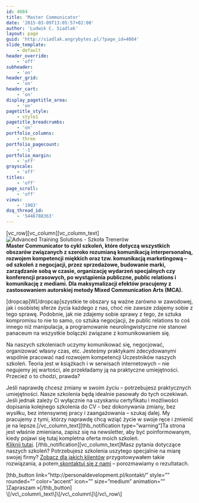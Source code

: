```yaml
---
id: 4084
title: 'Master Communicator'
date: '2015-03-09T13:05:57+02:00'
author: 'Ludwik C. Siadlak'
layout: page
guid: 'http://siadlak.angrybytes.pl/?page_id=4084'
slide_template:
    - default
header_override:
    - 'off'
subheader:
    - 'on'
header_grid:
    - 'on'
header_cart:
    - 'on'
display_pagetitle_area:
    - 'on'
pagetitle_style:
    - style1
pagetitle_breadcrumbs:
    - 'on'
portfolio_columns:
    - three
portfolio_pagecount:
    - '-1'
portfolio_margin:
    - 'off'
grayscale:
    - 'off'
titles:
    - 'off'
page_scroll:
    - 'off'
views:
    - '1903'
dsq_thread_id:
    - '5446788363'
---
```


\[vc\_row\]\[vc\_column\]\[vc\_column\_text\]![Advanced Training Solutions - Szkoła Trenerów](http://personaldevelopment.pl/wp-content/uploads/2012/07/ATS_WWW3.png "Advanced Training Solutions - Szkoła Trenerów")  
**Master Communicator to cykl szkoleń, które dotyczą wszystkich obszarów związanych z szeroko rozumianą komunikacją interpersonalną, rozwojem kompetencji miękkich oraz tzw. komunikacją marketingową – od szkoleń z negocjacji, przez sprzedażowe, budowanie marki, zarządzanie sobą w czasie, organizację wydarzeń specjalnych czy konferencji prasowych, po wystąpienia publiczne, public relations i komunikację z mediami. Dla maksymalizacji efektów pracujemy z zastosowaniem autorskiej metody Mixed Communication Arts (MCA).**

\[dropcap\]W\[/dropcap\]szystkie te obszary są ważne zarówno w zawodowej, jak i osobistej sferze życia każdego z nas, choć nie zawsze zdajemy sobie z tego sprawę. Podobnie, jak nie zdajemy sobie sprawy z tego, że sztuka kompromisu to nie to samo, co sztuka negocjacji, że public relations to coś innego niż manipulacja, a programowanie neurolingwistyczne nie stanowi panaceum na wszystkie bolączki związane z komunikowaniem się.

Na naszych szkoleniach uczymy komunikować się, negocjować, organizować własny czas, etc. Jesteśmy praktykami zdecydowanymi wspólnie pracować nad rozwojem kompetencji Uczestników naszych szkoleń. Teoria jest w książkach i w serwisach internetowych – nie negujemy jej wartości, ale przekładamy ją na praktyczne umiejętności. Przecież o to chodzi, prawda?

Jeśli naprawdę chcesz zmiany w swoim życiu – potrzebujesz praktycznych umiejętności. Nasze szkolenia będą idealnie pasowały do tych oczekiwań. Jeśli jednak zależy Ci wyłącznie na uzyskaniu certyfikatu i możliwości dopisania kolejnego szkolenia do CV – bez dokonywania zmiany, bez wysiłku, bez intensywnej pracy i zaangażowania – szukaj dalej. My pracujemy z tymi, którzy naprawdę chcą wziąć życie w swoje ręce i zmienić je na lepsze.\[/vc\_column\_text\]\[thb\_notification type=”warning”\]Ta strona jest właśnie zmieniana, zapisz się na newsletter, aby być poinformowanym, kiedy pojawi się tutaj kompletna oferta moich szkoleń.  
[Kliknij tutaj](http://personaldevelopment.pl/newsletter/). \[/thb\_notification\]\[vc\_column\_text\]Masz pytania dotyczące naszych szkoleń? Potrzebujesz szkolenia uszytego specjalnie na miarę swojej firmy? [Zobacz dla jakich klientów](http://personaldevelopment.pl/klienci/ "Klienci Biznesowi") przygotowywałem takie rozwiązania, a potem[ skontaktuj się z nami](http://personaldevelopment.pl/kontakt/ "Kontakt") – porozmawiamy o rezultatach.

<div>[thb_button link=”http://personaldevelopment.pl/kontakt/” style=”” rounded=”” color=”accent” icon=”” size=”medium” animation=”” ]Zapraszam »[/thb_button]</div>\[/vc\_column\_text\]\[/vc\_column\]\[/vc\_row\]